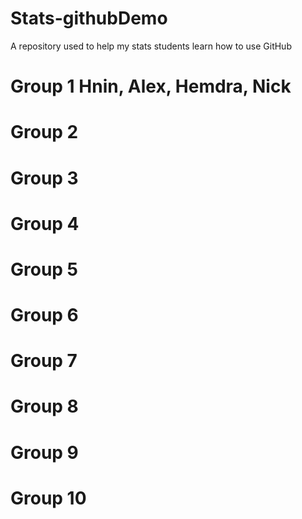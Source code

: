 # Stats-githubDemo
A repository used to help my stats students learn how to use GitHub

Group 1
Hnin, Alex, Hemdra, Nick
===

Group 2
===

Group 3
===

Group 4
===

Group 5
===

Group 6
===

Group 7
===

Group 8
===

Group 9
===

Group 10
===
